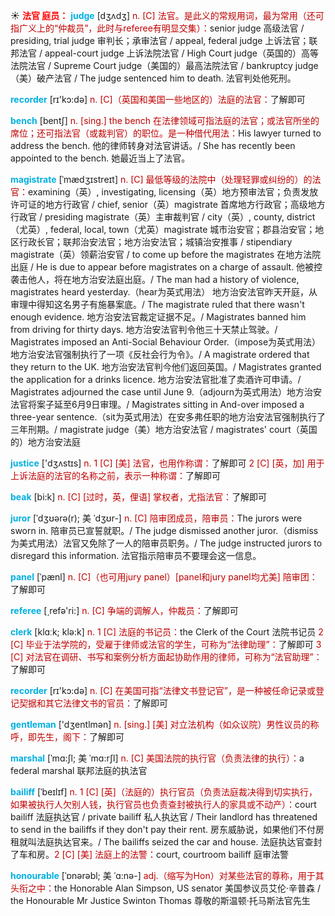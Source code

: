 ☀ <font color="red">**法官 庭员：**</font>
<font color="sky blue">**judge**</font> [dӡʌdӡ] 
<font color="#c00000">n. [C] 法官。是此义的常规用词，最为常用（还可指广义上的“仲裁员”，此时与referee有明显交集）：</font>senior judge 高级法官 / presiding, trial judge 审判长；承审法官 / appeal, federal judge 上诉法官；联邦法官 / appeal-court judge 上诉法院法官 / High Court judge（英国的）高等法院法官 / Supreme Court judge（美国的）最高法院法官 / bankruptcy judge（美）破产法官 / The judge sentenced him to death. 法官判处他死刑。

<font color="sky blue">**recorder**</font> [rɪ'kɔ:də] 
<font color="#c00000">n. [C]（英国和美国一些地区的）法庭的法官：</font>了解即可 

<font color="sky blue">**bench**</font> [bentʃ] 
<font color="#c00000">n. [sing.] the bench 在法律领域可指法庭的法官；或法官所坐的席位；还可指法官（或裁判官）的职位。是一种借代用法：</font>His lawyer turned to address the bench. 他的律师转身对法官讲话。/ She has recently been appointed to the bench. 她最近当上了法官。
           
<font color="sky blue">**magistrate**</font> [ˈmædʒɪstreɪt]
<font color="#c00000">n. [C] 最低等级的法院中（处理轻罪或纠纷的）的法官：</font>examining（英）, investigating, licensing（英）地方预审法官；负责发放许可证的地方行政官 / chief, senior（英）magistrate 首席地方行政官；高级地方行政官 / presiding magistrate（英）主审裁判官 / city（英）, county, district（尤英）, federal, local, town（尤英）magistrate 城市治安官；郡县治安官；地区行政长官；联邦治安法官；地方治安法官；城镇治安推事 / stipendiary magistrate（英）领薪治安官 / to come up before the magistrates 在地方法院出庭 / He is due to appear before magistrates on a charge of assault. 他被控袭击他人，将在地方治安法庭出庭。/ The man had a history of violence, magistrates heard yesterday.（hear为英式用法） 地方治安法官昨天开庭，从审理中得知这名男子有施暴案底。/ The magistrate ruled that there wasn't enough evidence. 地方治安法官裁定证据不足。/ Magistrates banned him from driving for thirty days. 地方治安法官判令他三十天禁止驾驶。/ Magistrates imposed an Anti-Social Behaviour Order.（impose为英式用法）地方治安法官强制执行了一项《反社会行为令》。/ A magistrate ordered that they return to the UK. 地方治安法官判今他们返回英国。/ Magistrates granted the application for a drinks licence. 地方治安法官批准了卖酒许可申请。/ Magistrates adjourned the case until June 9.（adjourn为英式用法）地方治安法官将案子延至6月9日审理。/ Magistrates sitting in And-over imposed a three-year sentence.（sit为英式用法）在安多弗任职的地方治安法官强制执行了三年刑期。/ magistrate judge（美）地方治安法官 / magistrates' court（英国的）地方治安法庭

<font color="sky blue">**justice**</font> ['dӡʌstɪs] 
<font color="#c00000">n. 1 [C] [美] 法官，也用作称谓：</font>了解即可 <font color="#c00000">2 [C] [英，加] 用于上诉法庭的法官的名称之前，表示一种称谓：</font>了解即可
                            
<font color="sky blue">**beak**</font> [bi:k]
<font color="#c00000">n. [C] [过时，英，俚语] 掌权者，尤指法官：</font>了解即可

<font color="sky blue">**juror**</font> [ˈdʒʊərə(r); 美 ˈdʒʊr-]
<font color="#c00000">n. [C] 陪审团成员，陪审员：</font>The jurors were sworn in. 陪审员已宣誓就职。/ The judge dismissed another juror.（dismiss为美式用法）法官又免除了一人的陪审员职务。/ The judge instructed jurors to disregard this information. 法官指示陪审员不要理会这一信息。

<font color="sky blue">**panel**</font> [ˈpænl]
<font color="#c00000">n. [C]（也可用jury panel）[panel和jury panel均尤美] 陪审团：</font>了解即可

<font color="sky blue">**referee**</font> [͵refə'ri:] 
<font color="#c00000">n. [C] 争端的调解人，仲裁员：</font>了解即可

<font color="sky blue">**clerk**</font> [klɑːk; klə:k] 
<font color="#c00000">n. 1 [C] 法庭的书记员：</font>the Clerk of the Court 法院书记员 <font color="#c00000">2 [C] 毕业于法学院的，受雇于律师或法官的学生，可称为“法律助理”：</font>了解即可 <font color="#c00000">3 [C] 对法官在调研、书写和案例分析方面起协助作用的律师，可称为“法官助理”：</font>了解即可

<font color="sky blue">**recorder**</font> [rɪ'kɔ:də] 
<font color="#c00000">n. [C] 在美国可指“法律文书登记官”，是一种被任命记录或登记契据和其它法律文书的官员：</font>了解即可

<font color="sky blue">**gentleman**</font> ['dӡentlmən] 
<font color="#c00000">n. [sing.] [美] 对立法机构（如众议院）男性议员的称呼，即先生，阁下：</font>了解即可
           
<font color="sky blue">**marshal**</font> [ˈmɑ:ʃl; 美 ˈmɑ:rʃl]
<font color="#c00000">n. [C] 美国法院的执行官（负责法律的执行）：</font>a federal marshal 联邦法庭的执法官
  
<font color="sky blue">**bailiff**</font> [ˈbeɪlɪf]
<font color="#c00000">n. 1 [C] [英]（法庭的）执行官员（负责法庭裁决得到切实执行，如果被执行人欠别人钱，执行官员也负责查封被执行人的家具或不动产）：</font>court bailiff 法庭执达官 / private bailiff 私人执达官 / Their landlord has threatened to send in the bailiffs if they don't pay their rent. 房东威胁说，如果他们不付房租就叫法庭执达官来。/ The bailiffs seized the car and house. 法庭执达官查封了车和房。<font color="#c00000">2 [C] [美] 法庭上的法警：</font>court, courtroom bailiff 庭审法警

<font color="sky blue">**honourable**</font> [ˈɒnərəbl; 美 ˈɑ:nə-]
<font color="#c00000">adj.（缩写为Hon）对某些法官的尊称，用于其头衔之中：</font>the Honorable Alan Simpson, US senator 美国参议员艾伦·辛普森 / the Honourable Mr Justice Swinton Thomas 尊敬的斯温顿·托马斯法官先生

